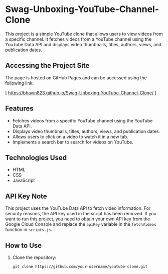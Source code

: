 # Swag-Unboxing-YouTube-Channel-Clone

This project is a simple YouTube clone that allows users to view videos from a specific channel. It fetches videos from a YouTube channel using the YouTube Data API and displays video thumbnails, titles, authors, views, and publication dates.

## Accessing the Project Site

The page is hosted on GitHub Pages and can be accessed using the following link:

[ https://bhavin823.github.io/Swag-Unboxing-YouTube-Channel-Clone/ ]

## Features

- Fetches videos from a specific YouTube channel using the YouTube Data API.
- Displays video thumbnails, titles, authors, views, and publication dates.
- Allows users to click on a video to watch it in a new tab.
- Implements a search bar to search for videos on YouTube.

## Technologies Used

- HTML
- CSS
- JavaScript

## API Key Note

This project uses the YouTube Data API to fetch video information. For security reasons, the API key used in the script has been removed. If you want to run this project, you need to obtain your own API key from the Google Cloud Console and replace the `apiKey` variable in the `fetchVideos` function in `scripts.js`.

## How to Use

1. Clone the repository:
   ```bash
   git clone https://github.com/your-username/youtube-clone.git
